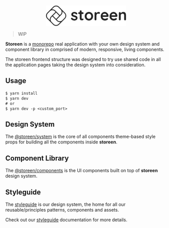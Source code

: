 <p align="center">
  <a href="https://storeen.now.sh">
    <img src="https://github.com/murillo94/storeen/blob/master/packages/web/src/public/static/images/logo-all-horizontal.svg" alt="Storeen" width="250px">
  </a>
</p>

> WIP

**Storeen** is a [monorepo](https://github.com/babel/babel/blob/master/doc/design/monorepo.md) real application with your own design system and component library in comprised of modern, responsive, living components.

The storeen frontend structure was designed to try use shared code in all the application pages taking the design system into consideration.

## Usage

```
$ yarn install
$ yarn dev
# or
$ yarn dev -p <custom_port>
```

## Design System

The [@storeen/system](./packages/system) is the core of all components theme-based style props for building all the components inside **storeen**.

## Component Library

The [@storeen/components](./packages/components) is the UI components built on top of **storeen** design system.

## Styleguide

The [styleguide](./packages/styleguide) is our design system, the home for all our reusable/principles patterns, components and assets.

Check out our [styleguide](https://storeen.now.sh/styleguide) documentation for more details.

